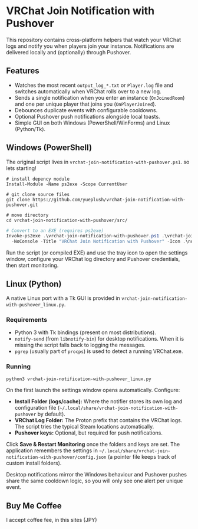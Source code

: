 # VRChat Join Notification with Pushover

This repository contains cross-platform helpers that watch your VRChat logs and
notify you when players join your instance. Notifications are delivered locally
and (optionally) through Pushover.

## Features

- Watches the most recent `output_log_*.txt` or `Player.log` file and switches
  automatically when VRChat rolls over to a new log.
- Sends a single notification when you enter an instance (`OnJoinedRoom`) and
  one per unique player that joins you (`OnPlayerJoined`).
- Debounces duplicate events with configurable cooldowns.
- Optional Pushover push notifications alongside local toasts.
- Simple GUI on both Windows (PowerShell/WinForms) and Linux (Python/Tk).

## Windows (PowerShell)

The original script lives in `vrchat-join-notification-with-pushover.ps1`.
so lets starting!

```powershell(depency)
# install depency module
Install-Module -Name ps2exe -Scope CurrentUser
```

```powershell(git clone)
# git clone source files
git clone https://github.com/yueplush/vrchat-join-notification-with-pushover.git
```

```powershell(depency)
# move directory
cd vrchat-join-notification-with-pushover/src/
```

```powershell
# Convert to an EXE (requires ps2exe)
Invoke-ps2exe .\vrchat-join-notification-with-pushover.ps1 .\vrchat-join-notification-with-pushover.exe `
  -NoConsole -Title "VRChat Join Notification with Pushover" -Icon .\notification.ico
```

Run the script (or compiled EXE) and use the tray icon to open the settings
window, configure your VRChat log directory and Pushover credentials, then
start monitoring.

## Linux (Python)

A native Linux port with a Tk GUI is provided in
`vrchat-join-notification-with-pushover_linux.py`.

### Requirements

- Python 3 with Tk bindings (present on most distributions).
- `notify-send` (from `libnotify-bin`) for desktop notifications. When it is
  missing the script falls back to logging the messages.
- `pgrep` (usually part of `procps`) is used to detect a running VRChat.exe.

### Running

```bash
python3 vrchat-join-notification-with-pushover_linux.py
```

On the first launch the settings window opens automatically. Configure:

- **Install Folder (logs/cache):** Where the notifier stores its own log and
  configuration file (`~/.local/share/vrchat-join-notification-with-pushover` by default).
- **VRChat Log Folder:** The Proton prefix that contains the VRChat logs. The
  script tries the typical Steam locations automatically.
- **Pushover keys:** Optional, but required for push notifications.

Click **Save & Restart Monitoring** once the folders and keys are set. The
application remembers the settings in
`~/.local/share/vrchat-join-notification-with-pushover/config.json` (a pointer file keeps track of
custom install folders).

Desktop notifications mirror the Windows behaviour and Pushover pushes share
the same cooldown logic, so you will only see one alert per unique event.

## Buy Me Coffee
I accept coffee fee, in this sites (JPY)
